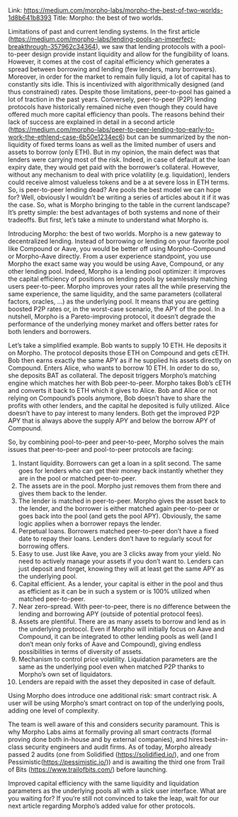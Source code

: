 Link: https://medium.com/morpho-labs/morpho-the-best-of-two-worlds-1d8b641b8393 Title: Morpho: the best of two worlds.

Limitations of past and current lending systems.
In the first article (https://medium.com/morpho-labs/lending-pools-an-imperfect-breakthrough-357962c34364), we saw that lending protocols with a pool-to-peer design provide instant liquidity and allow for the fungibility of loans. However, it comes at the cost of capital efficiency which generates a spread between borrowing and lending (few lenders, many borrowers). Moreover, in order for the market to remain fully liquid, a lot of capital has to constantly sits idle. This is incentivized with algorithmically designed (and thus constrained) rates. Despite those limitations, peer-to-pool has gained a lot of traction in the past years.
Conversely, peer-to-peer (P2P) lending protocols have historically remained niche even though they could have offered much more capital efficiency than pools. The reasons behind their lack of success are explained in detail in a second article (https://medium.com/morpho-labs/peer-to-peer-lending-too-early-to-work-the-ethlend-case-6b50e1234ec6) but can be summarized by the non-liquidity of fixed terms loans as well as the limited number of users and assets to borrow (only ETH). But in my opinion, the main defect was that lenders were carrying most of the risk. Indeed, in case of default at the loan expiry date, they would get paid with the borrower’s collateral. However, without any mechanism to deal with price volatility (e.g. liquidation), lenders could receive almost valueless tokens and be a at severe loss in ETH terms.
So, is peer-to-peer lending dead? Are pools the best model we can hope for? Well, obviously I wouldn’t be writing a series of articles about it if it was the case. So, what is Morpho bringing to the table in the current landscape? It’s pretty simple: the best advantages of both systems and none of their tradeoffs.
But first, let’s take a minute to understand what Morpho is.

Introducing Morpho: the best of two worlds.
Morpho is a new gateway to decentralized lending. Instead of borrowing or lending on your favorite pool like Compound or Aave, you would be better off using Morpho-Compound or Morpho-Aave directly. From a user experience standpoint, you use Morpho the exact same way you would be using Aave, Compound, or any other lending pool.
Indeed, Morpho is a lending pool optimizer: it improves the capital efficiency of positions on lending pools by seamlessly matching users peer-to-peer. Morpho improves your rates all the while preserving the same experience, the same liquidity, and the same parameters (collateral factors, oracles, …) as the underlying pool. It means that you are getting boosted P2P rates or, in the worst-case scenario, the APY of the pool.
In a nutshell, Morpho is a Pareto-improving protocol, it doesn’t degrade the performance of the underlying money market and offers better rates for both lenders and borrowers.

Let’s take a simplified example.
Bob wants to supply 10 ETH. He deposits it on Morpho. The protocol deposits those ETH on Compound and gets cETH. Bob then earns exactly the same APY as if he supplied his assets directly on Compound.
Enters Alice, who wants to borrow 10 ETH. In order to do so, she deposits BAT as collateral. The deposit triggers Morpho’s matching engine which matches her with Bob peer-to-peer. Morpho takes Bob’s cETH and converts it back to ETH which it gives to Alice.
Bob and Alice or not relying on Compound’s pools anymore, Bob doesn’t have to share the profits with other lenders, and the capital he deposited is fully utilized. Alice doesn’t have to pay interest to many lenders. Both get the improved P2P APY that is always above the supply APY and below the borrow APY of Compound.

So, by combining pool-to-peer and peer-to-peer, Morpho solves the main issues that peer-to-peer and pool-to-peer protocols are facing:
1. Instant liquidity. Borrowers can get a loan in a split second. The same goes for lenders who can get their money back instantly whether they are in the pool or matched peer-to-peer.
2. The assets are in the pool. Morpho just removes them from there and gives them back to the lender.
3. The lender is matched in peer-to-peer. Morpho gives the asset back to the lender, and the borrower is either matched again peer-to-peer or goes back into the pool (and gets the pool APY). Obviously, the same logic applies when a borrower repays the lender.
4. Perpetual loans. Borrowers matched peer-to-peer don’t have a fixed date to repay their loans. Lenders don’t have to regularly scout for borrowing offers.
5. Easy to use. Just like Aave, you are 3 clicks away from your yield. No need to actively manage your assets if you don’t want to. Lenders can just deposit and forget, knowing they will at least get the same APY as the underlying pool.
6. Capital efficient. As a lender, your capital is either in the pool and thus as efficient as it can be in such a system or is 100% utilized when matched peer-to-peer.
7. Near zero-spread. With peer-to-peer, there is no difference between the lending and borrowing APY (outside of potential protocol fees).
8. Assets are plentiful. There are as many assets to borrow and lend as in the underlying protocol. Even if Morpho will initially focus on Aave and Compound, it can be integrated to other lending pools as well (and I don’t mean only forks of Aave and Compound), giving endless possibilities in terms of diversity of assets.
9. Mechanism to control price volatility. Liquidation parameters are the same as the underlying pool even when matched P2P thanks to Morpho’s own set of liquidators.
10. Lenders are repaid with the asset they deposited in case of default.

Using Morpho does introduce one additional risk: smart contract risk. A user will be using Morpho’s smart contract on top of the underlying pools, adding one level of complexity.

The team is well aware of this and considers security paramount. This is why Morpho Labs aims at formally proving all smart contracts (formal proving done both in-house and by external companies), and hires best-in-class security engineers and audit firms. As of today, Morpho already passed 2 audits (one from Solidified (https://solidified.io/), and one from Pessimistic(https://pessimistic.io/)) and is awaiting the third one from Trail of Bits (https://www.trailofbits.com/) before launching.

Improved capital efficiency with the same liquidity and liquidation parameters as the underlying pools all with a slick user interface. What are you waiting for? If you’re still not convinced to take the leap, wait for our next article regarding Morpho’s added value for other protocols.
